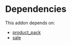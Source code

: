 # Dependencies

This addon depends on:

- [product_pack](../../odoo-bringout-oca-product-pack-product_pack)
- [sale](../../odoo-bringout-oca-ocb-sale)
